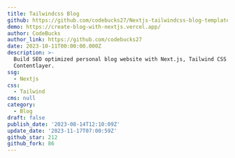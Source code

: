 ```yaml
---
title: Tailwindcss Blog
github: https://github.com/codebucks27/Nextjs-tailwindcss-blog-template
demo: https://create-blog-with-nextjs.vercel.app/
author: CodeBucks
author_link: https://github.com/codebucks27
date: 2023-10-11T00:00:00.000Z
description: >-
  Build SEO optimized personal blog website with Next.js, Tailwind CSS and
  Contentlayer.
ssg:
  - Nextjs
css:
  - Tailwind
cms: null
category:
  - Blog
draft: false
publish_date: '2023-08-14T12:10:09Z'
update_date: '2023-11-17T07:00:59Z'
github_star: 212
github_fork: 86
---
```


 